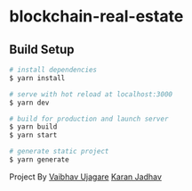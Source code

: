 # blockchain-real-estate

## Build Setup

```bash
# install dependencies
$ yarn install

# serve with hot reload at localhost:3000
$ yarn dev

# build for production and launch server
$ yarn build
$ yarn start

# generate static project
$ yarn generate
```

Project By
[Vaibhav Ujagare](https://github.com/vaibhavujagare)
[Karan Jadhav](https://github.com/karan-jadhav)
